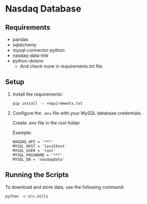 # Nasdaq Database

## Requirements

- pandas
- sqlalchemy
- mysql-connector-python
- nasdaq-data-link
- python-dotenv
  - And check more in requirements.txt file.
## Setup

1. Install the requirements:
    ```bash
    pip install -r requirements.txt
    ```

2. Configure the `.env` file with your MySQL database credentials.

    Create .env file in the root folder
    
    Example:
    ```
    NASDAQ_API = '***'
    MYSQL_HOST = 'localhost'
    MYSQL_USER = 'root'
    MYSQL_PASSWORD = '***'
    MYSQL_DB = 'nasdaqdata'
    ```
## Running the Scripts

To download and store data, use the following command:
```bash
python -m src.utils




